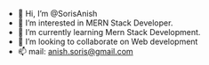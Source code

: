 - 👋 Hi, I’m @SorisAnish
- 👀 I’m interested in MERN Stack Developer.
- 🌱 I’m currently learning Mern Stack Development.
- 💞️ I’m looking to collaborate on Web development
- 📫 mail: anish.soris@gmail.com

<!---
SorisAnish17/SorisAnish17 is a ✨ special ✨ repository because its `README.md` (this file) appears on your GitHub profile.
You can click the Preview link to take a look at your changes.
--->
